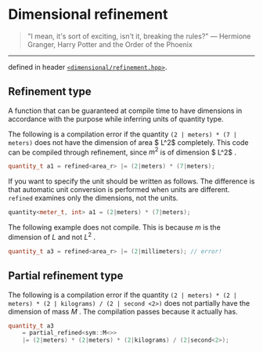 # Dimensional refinement

>"I mean, it's sort of exciting, isn't it, breaking the rules?" — Hermione Granger, Harry Potter and the Order of the Phoenix

----------------------


defined in header [`<dimensional/refinement.hpp>`]().

## Refinement type

A function that can be guaranteed at compile time to have dimensions in accordance with the purpose while inferring units of quantity type.

The following is a compilation error if the quantity `(2 | meters) * (7 | meters)` does not have the dimension of area $ L^2$  completely.
This code can be compiled through refinement, since $m^2$  is of dimension $ L^2$ .

```cpp
quantity_t a1 = refined<area_r> |= (2|meters) * (7|meters);
```


If you want to specify the unit should be written as follows. The difference is that automatic unit conversion is performed when units are different.
`refined` examines only the dimensions, not the units.


```cpp
quantity<meter_t, int> a1 = (2|meters) * (7|meters);
```

The following example does not compile. This is because $m$ is the dimension of $L$  and not $L^2$ .

```cpp
quantity_t a3 = refined<area_r> |= (2|millimeters); // error!
```

## Partial refinement type

The following is a compilation error if the quantity `(2 | meters) * (2 | meters) * (2 | kilograms) / (2 | second <2>)` does not partially have the dimension of mass $M$ .
The compilation passes because it actually has.

```cpp
quantity_t a3
    = partial_refined<sym::M<>>
    |= (2|meters) * (2|meters) * (2|kilograms) / (2|second<2>);
```
